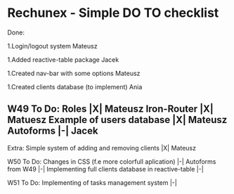 Rechunex - Simple DO TO checklist
========

Done:

1.Login/logout system Mateusz

1.Added reactive-table package Jacek

1.Created nav-bar with some options Mateusz

1.Created clients database (to implement) Ania

W49 To Do:
Roles |X| Mateusz
Iron-Router |X| Matuesz
Example of users database |X| Mateusz
Autoforms |-| Jacek
-----
Extra:
Simple system of adding and removing clients |X| Mateusz


W50 To Do:
Changes in CSS (f.e more colorfull aplication) |-|
Autoforms from W49 |-|
Implementing full clients database in reactive-table |-|

W51 To Do:
Implementing of tasks management system |-|
